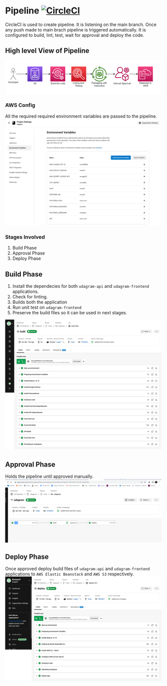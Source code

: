 # Pipeline [![CircleCI](https://circleci.com/gh/RoopanV/udagram/tree/main.svg?style=svg)](https://circleci.com/gh/RoopanV/udagram/tree/main)

CircleCI is used to create pipeline. It is listening on the main branch. Once any push made to main brach pipeline is triggered automatically. It is configured to build, lint, test, wait for approval and deploy the code.


## High level View of Pipeline
![Screenshot of pipeline overview](../screenshots/pipeline-architecture.png)

### AWS Config
All the required required environment variables are passed to the pipeline.
![Screenshot of env variable in pipeline](../screenshots/environment-variable-circleci.png)

### Stages Involved
1. Build Phase
1. Approval Phase
1. Deploy Phase

## Build Phase
1. Install the dependecies for both `udagram-api` and `udagram-frontend` applications.
1. Check for linting.
1. Builds both the application
1. Run unit test on `udagram-frontend`
1. Preserve the build files so it can be used in next stages.

![Screenshot of pipeline build phase](../screenshots/pipeline-build-stage.png)


## Approval Phase
Holds the pipeline until approved manually.
![Screenshot of pipeline approval](../screenshots/pipeline-approval-stage.png)

## Deploy Phase
Once approved deploy build files of `udagram-api` and `udagram-frontend` applications to `AWS Elastic Beanstack` and `AWS S3` respectively.  
![Screenshot of pipeline deploy](../screenshots/pipeline-deploy-stage.png)